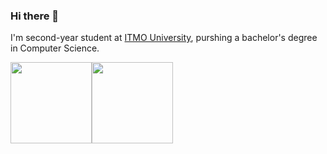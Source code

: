 ### Hi there 👋

I'm second-year student at [ITMO University](https://en.itmo.ru/), purshing a bachelor's degree in Computer Science. 

<!-- Stats section -->
<img height="130px" src="https://github-readme-stats.vercel.app/api?username=warmte&hide_title=true&hide_border=true&show_icons=true&include_all_commits=true&count_private=true&line_height=21&text_color=000&icon_color=000&theme=gray"/><img height="130px" src="https://github-readme-stats.vercel.app/api/top-langs/?username=warmte&hide=html&hide_title=true&hide_border=true&layout=compact&langs_count=7&exclude_repo=comp426&text_color=000&icon_color=ffftheme=graywhite"/>
